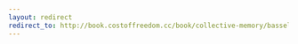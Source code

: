 ```yaml
---
layout: redirect
redirect_to: http://book.costoffreedom.cc/book/collective-memory/bassel-k.html
---
```

